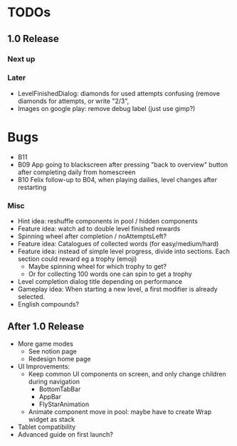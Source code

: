 # TODOs    
## 1.0 Release
### Next up


### Later
- LevelFinishedDialog: diamonds for used attempts confusing (remove diamonds for attempts, or
  write "2/3", 
- Images on google play: remove debug label (just use gimp?)


# Bugs
- B11 
- B09 App going to blackscreen after pressing "back to overview" button after completing daily from homescreen
- B10 Felix follow-up to B04, when playing dailies, level changes after restarting


### Misc
- Hint idea: reshuffle components in pool / hidden components
- Feature idea: watch ad to double level finished rewards
- Spinning wheel after completion / noAttemptsLeft?
- Feature idea: Catalogues of collected words (for easy/medium/hard)
- Feature idea: instead of simple level progress, divide into sections. Each section could reward
  eg a trophy (emoji) 
  - Maybe spinning wheel for which trophy to get?
  - Or for collecting 100 words one can spin to get a trophy
- Level completion dialog title depending on performance
- Gameplay idea: When starting a new level, a first modifier is already selected.
- English compounds?


## After 1.0 Release
- More game modes
  - See notion page
  - Redesign home page
- UI Improvements:
  - Keep common UI components on screen, and only change children during navigation
    - BottomTabBar
    - AppBar
    - FlyStarAnimation
  - Animate component move in pool: maybe have to create Wrap widget as stack
- Tablet compatibility
- Advanced guide on first launch?

